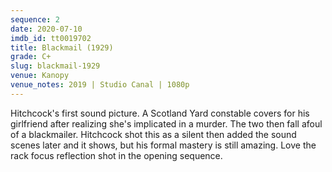 ```yaml
---
sequence: 2
date: 2020-07-10
imdb_id: tt0019702
title: Blackmail (1929)
grade: C+
slug: blackmail-1929
venue: Kanopy
venue_notes: 2019 | Studio Canal | 1080p
---
```


Hitchcock's first sound picture. A Scotland Yard constable covers for his girlfriend after realizing she's implicated in a murder. The two then fall afoul of a blackmailer. Hitchcock shot this as a silent then added the sound scenes later and it shows, but his formal mastery is still amazing. Love the rack focus reflection shot in the opening sequence.